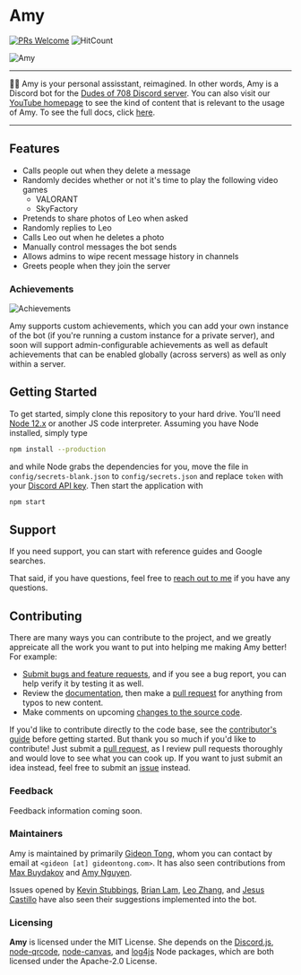 # Amy

[![PRs Welcome](https://img.shields.io/badge/PRs-welcome-brightgreen.svg?style=flat-square)](http://makeapullrequest.com) ![HitCount](http://hits.dwyl.com/gideontong/Amy.svg)

![Amy](https://i.imgur.com/q2YAmF5.png)

-----

🐱‍🏍 Amy is your personal assisstant, reimagined. In other words, Amy is a Discord bot for the [Dudes of 708 Discord server](https://discord.gg/WUGMTcZ). You can also visit our [YouTube homepage](https://www.youtube.com/channel/UCdbqUWT3_0WgybqNuCX9uJA) to see the kind of content that is relevant to the usage of Amy. To see the full docs, click [here](docs).

-----

## Features

* Calls people out when they delete a message
* Randomly decides whether or not it's time to play the following video games
  * VALORANT
  * SkyFactory
* Pretends to share photos of Leo when asked
* Randomly replies to Leo
* Calls Leo out when he deletes a photo
* Manually control messages the bot sends
* Allows admins to wipe recent message history in channels
* Greets people when they join the server

### Achievements

![Achievements](https://i.imgur.com/2k0UDC2.png)

Amy supports custom achievements, which you can add your own instance of the bot (if you're running a custom instance for a private server), and soon will support admin-configurable achievements as well as default achievements that can be enabled globally (across servers) as well as only within a server.

## Getting Started

To get started, simply clone this repository to your hard drive. You'll need [Node 12.x](https://nodejs.org) or another JS code interpreter. Assuming you have Node installed, simply type

```bash
npm install --production
```

and while Node grabs the dependencies for you, move the file in `config/secrets-blank.json` to `config/secrets.json` and replace `token` with your [Discord API key](https://discord.com/developers/applications). Then start the application with

```bash
npm start
```

## Support

If you need support, you can start with reference guides and Google searches.

That said, if you have questions, feel free to [reach out to me](mailto:gideon@gideontong.com) if you have any questions.

## Contributing

There are many ways you can contribute to the project, and we greatly appreicate all the work you want to put into helping me making Amy better! For example:

* [Submit bugs and feature requests](https://github.com/gideontong/Amy/issues), and if you see a bug report, you can help verify it by testing it as well.
* Review the [documentation](https://github.com/gideontong/Amy/blob/master/docs/README.md), then make a [pull request](https://github.com/gideontong/Amy/pulls) for anything from typos to new content.
* Make comments on upcoming [changes to the source code](https://github.com/gideontong/Amy/pulls?q=is%3Apr+is%3Aopen+sort%3Aupdated-desc).

If you'd like to contribute directly to the code base, see the [contributor's guide](https://github.com/gideontong/Amy/blob/master/CONTRIBUTING.md) before getting started. But thank you so much if you'd like to contribute! Just submit a [pull request](https://github.com/gideontong/Amy/pulls), as I review pull requests thoroughly and would love to see what you can cook up. If you want to just submit an idea instead, feel free to submit an [issue](https://github.com/gideontong/Amy/issues) instead.

### Feedback

Feedback information coming soon.

### Maintainers

Amy is maintained by primarily [Gideon Tong](https://gideontong.com), whom you can contact by email at `<gideon [at] gideontong.com>`. It has also seen contributions from [Max Buydakov](https://github.com/mbuyd) and [Amy Nguyen](https://www.github.com/amytnguyen01/).

Issues opened by [Kevin Stubbings](https://github.com/Kwstubbs), [Brian Lam](https://github.com/brilam8), [Leo Zhang](https://github.com/Leo10250), and [Jesus Castillo](https://github.com/oscillatingneutrino) have also seen their suggestions implemented into the bot.

### Licensing

**Amy** is licensed under the MIT License. She depends on the [Discord.js](https://discord.js.org), [node-qrcode](https://github.com/soldair/node-qrcode), [node-canvas](https://github.com/Automattic/node-canvas), and [log4js](https://github.com/log4js-node/log4js-node) Node packages, which are both licensed under the Apache-2.0 License.
